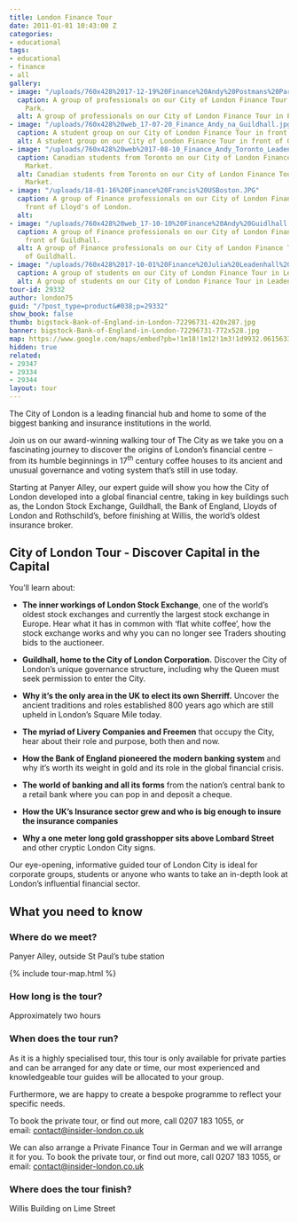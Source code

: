 ```yaml
---
title: London Finance Tour
date: 2011-01-01 10:43:00 Z
categories:
- educational
tags:
- educational
- finance
- all
gallery:
- image: "/uploads/760x428%2017-12-19%20Finance%20Andy%20Postmans%20Park.JPG"
  caption: A group of professionals on our City of London Finance Tour in Postman's
    Park.
  alt: A group of professionals on our City of London Finance Tour in Postman's Park.
- image: "/uploads/760x428%20web_17-07-20_Finance_Andy_na_Guildhall.jpg"
  caption: A student group on our City of London Finance Tour in front of Guildhall.
  alt: A student group on our City of London Finance Tour in front of Guildhall.
- image: "/uploads/760x428%20web%2017-08-10_Finance_Andy_Toronto_Leadenhall.jpg"
  caption: Canadian students from Toronto on our City of London Finance Tour in Leadenhall
    Market.
  alt: Canadian students from Toronto on our City of London Finance Tour in Leadenhall
    Market.
- image: "/uploads/18-01-16%20Finance%20Francis%20USBoston.JPG"
  caption: A group of Finance professionals on our City of London Finance Tour in
    front of Lloyd's of London.
  alt: 
- image: "/uploads/760x428%20web_17-10-10%20Finance%20Andy%20Guidlhall.jpg"
  caption: A group of Finance professionals on our City of London Finance Tour in
    front of Guildhall.
  alt: A group of Finance professionals on our City of London Finance Tour in front
    of Guildhall.
- image: "/uploads/760x428%2017-10-01%20Finance%20Julia%20Leadenhall%20Market.jpg"
  caption: A group of students on our City of London Finance Tour in Leadenhall Market.
  alt: A group of students on our City of London Finance Tour in Leadenhall Market.
tour-id: 29332
author: london75
guid: "/?post_type=product&#038;p=29332"
show_book: false
thumb: bigstock-Bank-of-England-in-London-72296731-420x287.jpg
banner: bigstock-Bank-of-England-in-London-72296731-772x528.jpg
map: https://www.google.com/maps/embed?pb=!1m18!1m12!1m3!1d9932.061563355885!2d-0.09644565872492293!3d51.51293363219121!2m3!1f0!2f0!3f0!3m2!1i1024!2i768!4f13.1!3m3!1m2!1s0x487604ab2d4f4403%3A0xd86f22da5202b7ac!2sSt.+Paul's!5e0!3m2!1sen!2s!4v1431589314594
hidden: true
related:
- 29347
- 29334
- 29344
layout: tour
---
```


<p class="lede">The City of London is a leading financial hub and home to some of the biggest banking and insurance institutions in the world.</p>

Join us on our award-winning walking tour of The City as we take you on a fascinating journey to discover the origins of London’s financial centre &#8211; from its humble beginnings in 17<sup>th</sup> century coffee houses to its ancient and unusual governance and voting system that’s still in use today.

Starting at Panyer Alley, our expert guide will show you how the City of London developed into a global financial centre, taking in key buildings such as, the London Stock Exchange, Guildhall, the Bank of England, Lloyds of London and Rothschild’s, before finishing at Willis, the world’s oldest insurance broker.

## City of London Tour - Discover Capital in the Capital

You’ll learn about:

- **The inner workings of London Stock Exchange**, one of the world’s oldest stock exchanges and currently the largest stock exchange in Europe. Hear what it has in common with ‘flat white coffee’, how the stock exchange works and why you can no longer see Traders shouting bids to the auctioneer.

- **Guildhall, home to the City of London Corporation.** Discover the City of London’s unique governance structure, including why the Queen must seek permission to enter the City.

- **Why it’s the only area in the UK to elect its own Sherriff.** Uncover the ancient traditions and roles established 800 years ago which are still upheld in London’s Square Mile today.

- **The myriad of Livery Companies and Freemen** that occupy the City, hear about their role and purpose, both then and now.

- **How the Bank of England pioneered the modern banking system** and why it’s worth its weight in gold and its role in the global financial crisis.

- **The world of banking and all its forms** from the nation’s central bank to a retail bank where you can pop in and deposit a cheque.

- **How the UK’s Insurance sector grew and who is big enough to insure the insurance companies**

- **Why a one meter long gold grasshopper sits above Lombard Street** and other cryptic London City signs.

Our eye-opening, informative guided tour of London City is ideal for corporate groups, students or anyone who wants to take an in-depth look at London’s influential financial sector.

## What you need to know

### Where do we meet?

Panyer Alley, outside St Paul&#8217;s tube station

{% include tour-map.html %}

### How long is the tour?

Approximately two hours

### When does the tour run?

As it is a highly specialised tour, this tour is only available for private parties and can be arranged for any date or time, our most experienced and knowledgeable tour guides will be allocated to your group.

Furthermore, we are happy to create a bespoke programme to reflect your specific needs.

To book the private tour, or find out more, call 0207 183 1055, or email: <a href="mailto:contact@insider-london.co.uk">contact@insider-london.co.uk</a>

We can also arrange a Private Finance Tour in German and we will arrange it for you. To book the private tour, or find out more, call 0207 183 1055, or email: [contact@insider-london.co.uk](mailto:contact@insider-london.co.uk)

### Where does the tour finish?

Willis Building on Lime Street
